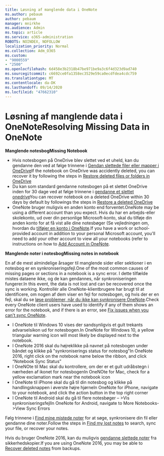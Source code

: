 ```yaml
---
title: Løsning af manglende data i OneNote
ms.author: pebaum
author: pebaum
manager: mnirkhe
ms.audience: Admin
ms.topic: article
ms.service: o365-administration
ROBOTS: NOINDEX, NOFOLLOW
localization_priority: Normal
ms.collection: Adm_O365
ms.custom:
- "9000559"
- "2500"
ms.openlocfilehash: 6d458e3b2318b47be971be9a3c6f4d323d9ad740
ms.sourcegitcommit: c6692ce0fa1358ec3529e59ca0ecdfdea4cdc759
ms.translationtype: MT
ms.contentlocale: da-DK
ms.lasthandoff: 09/14/2020
ms.locfileid: "47662310"
---
```

# <a name="resolving-missing-data-in-onenote"></a><span data-ttu-id="72309-102">Løsning af manglende data i OneNote</span><span class="sxs-lookup"><span data-stu-id="72309-102">Resolving Missing Data in OneNote</span></span>

<span data-ttu-id="72309-103">**Manglende notesbog**</span><span class="sxs-lookup"><span data-stu-id="72309-103">**Missing Notebook**</span></span>

- <span data-ttu-id="72309-104">Hvis notesbogen på OneDrive blev slettet ved et uheld, kan du gendanne den ved at følge trinnene i [Gendan slettede filer eller mapper i OneDrive](https://support.office.com/article/949ada80-0026-4db3-a953-c99083e6a84f)</span><span class="sxs-lookup"><span data-stu-id="72309-104">If the notebook on OneDrive was accidently deleted, you can recover it by following the steps in [Restore deleted files or folders in OneDrive](https://support.office.com/article/949ada80-0026-4db3-a953-c99083e6a84f)</span></span>
- <span data-ttu-id="72309-105">Du kan som standard gendanne notesbogen på et slettet OneDrive inden for 30 dage ved at følge trinnene i [gendanne et slettet onedrive](https://docs.microsoft.com/onedrive/restore-deleted-onedrive)</span><span class="sxs-lookup"><span data-stu-id="72309-105">You can recover notebook on a deleted OneDrive within 30 days by default by followings the steps in [Restore a deleted OneDrive](https://docs.microsoft.com/onedrive/restore-deleted-onedrive)</span></span>
- <span data-ttu-id="72309-106">OneNote bruger muligvis en anden konto end forventet.</span><span class="sxs-lookup"><span data-stu-id="72309-106">OneNote may be using a different account than you expect.</span></span> <span data-ttu-id="72309-107">Hvis du har en arbejds-eller skolekonto, ud over din personlige Microsoft-konto, skal du tilføje din anden konto for at få vist alle dine notesbøger (Se vejledningen om, hvordan du [tilføjer en konto i OneNote](https://support.office.com/article/5afff855-54ee-47e4-a773-db048d4ac299).</span><span class="sxs-lookup"><span data-stu-id="72309-107">If you have a work or school-provided account in addition to your personal Microsoft account, you'll need to add your other account to view all your notebooks (refer to instructions on how to [Add Account in OneNote](https://support.office.com/article/5afff855-54ee-47e4-a773-db048d4ac299).</span></span>

<span data-ttu-id="72309-108">**Manglende noter i notesbog**</span><span class="sxs-lookup"><span data-stu-id="72309-108">**Missing notes in notebook**</span></span>

<span data-ttu-id="72309-109">En af de mest almindelige årsager til manglende sider eller sektioner i en notesbog er en synkroniseringsfejl.</span><span class="sxs-lookup"><span data-stu-id="72309-109">One of the most common causes of missing pages or sections in a notebook is a sync error.</span></span> <span data-ttu-id="72309-110">I dette tilfælde mistes dataene ikke, og de kan gendannes, når synkroniseringen fungerer.</span><span class="sxs-lookup"><span data-stu-id="72309-110">In this event, the data is not lost and can be recovered once the sync is working.</span></span> <span data-ttu-id="72309-111">Kontrollér alle OneNote-klientbrugere har brugt til at identificere, om nogen af dem viser en fejl for notesbogen, og hvis der er en fejl, skal du se [løse problemer, når du ikke kan synkronisere OneNote](https://support.office.com/article/299495ef-66d1-448f-90c1-b785a6968d45).</span><span class="sxs-lookup"><span data-stu-id="72309-111">Check every OneNote client users have used to identify if any of them shows an error for the notebook, and if there is an error, see [Fix issues when you can't sync OneNote](https://support.office.com/article/299495ef-66d1-448f-90c1-b785a6968d45).</span></span>

- <span data-ttu-id="72309-112">I OneNote til Windows 10 vises der sandsynligvis et gult trekants advarselsikon ud for notesbogen.</span><span class="sxs-lookup"><span data-stu-id="72309-112">In OneNote for Windows 10, a yellow triangular warning icon will most likely be displayed next to the notebook.</span></span>
- <span data-ttu-id="72309-113">I OneNote 2016 skal du højreklikke på navnet på notesbogen under båndet og klikke på "synkroniserings status for notesbog"</span><span class="sxs-lookup"><span data-stu-id="72309-113">In OneNote 2016, right click on the notebook name below the ribbon, and click “Notebook Sync Status”</span></span>
- <span data-ttu-id="72309-114">I OneNOte til Mac skal du kontrollere, om der er et gult udråbstegn i nærheden af ikonet for notesbogen</span><span class="sxs-lookup"><span data-stu-id="72309-114">In OneNOte for Mac, check for a yellow exclamation mark near the notebook icon</span></span>
- <span data-ttu-id="72309-115">I OneNote til iPhone skal du gå til din notesbog og klikke på handlingsknappen i øverste højre hjørne</span><span class="sxs-lookup"><span data-stu-id="72309-115">In OneNote for iPhone, navigate to your notebook, and click the action button in the top right corner</span></span>
- <span data-ttu-id="72309-116">I OneNote til Android skal du gå til flere notesbøger – >Vis synkroniseringsfejl</span><span class="sxs-lookup"><span data-stu-id="72309-116">In OneNote for Android, navigate to More Notebooks->View Sync Errors</span></span>

<span data-ttu-id="72309-117">Følg trinnene i [Find mine mistede noter](https://support.office.com/article/32cb2bd7-afe7-44d2-a711-398a88421287) for at søge, synkronisere din fil eller gendanne dine noter.</span><span class="sxs-lookup"><span data-stu-id="72309-117">Follow the steps in [Find my lost notes](https://support.office.com/article/32cb2bd7-afe7-44d2-a711-398a88421287) to search, sync your file, or recover your notes.</span></span>

<span data-ttu-id="72309-118">Hvis du bruger OneNote 2016, kan du muligvis [gendanne slettede noter](https://support.office.com/article/32ed1036-74fd-4c21-bc28-033a486e6b14) fra sikkerhedskopier.</span><span class="sxs-lookup"><span data-stu-id="72309-118">If you are using OneNote 2016, you may be able to [Recover deleted notes](https://support.office.com/article/32ed1036-74fd-4c21-bc28-033a486e6b14) from backups.</span></span>